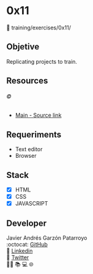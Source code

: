 # 0x11
:open_file_folder: training/exercises/0x11/

## Objetive
Replicating projects to train.

## Resources
###### :copyright:
* [Main - Source link](https://learnprogramming.online/pay.html)

## Requeriments
* Text editor
* Browser

## Stack
* [x] HTML
* [x] CSS
* [x] JAVASCRIPT

## Developer
Javier Andrés Garzón Patarroyo  
:octocat: [GitHub](https://github.com/javierandresgp/)  
:link: [Linkedin](https://www.linkedin.com/in/javierandresgp/)  
:link: [Twitter](https://twitter.com/javierandresgp0)  
:man_technologist: :books: :computer: :globe_with_meridians: